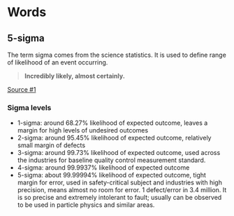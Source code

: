 # Words

## 5-sigma

The term sigma comes from the science statistics. It is used to define range of likelihood of an event occurring.

> **Incredibly likely, almost certainly.**

[Source #1](https://www.zmescience.com/science/what-5-sigma-means-0423423/)
### Sigma levels

- 1-sigma: around 68.27% likelihood of expected outcome, leaves a margin for high levels of undesired outcomes
- 2-sigma: around 95.45% likelihood of expected outcome, relatively small margin of defects
- 3-sigma: around 99.73% likelihood of expected outcome, used across the industries for baseline quality control measurement standard.
- 4-sigma: around 99.9937% likelihood of expected outcome
- 5-sigma: about 99.99994% likelihood of expected outcome, tight margin for error, used in safety-critical subject and industries with high precision, means almost no room for error. 1 defect/error in 3.4 million. It is so precise and extremely intolerant to fault; usually can be observed to be used in particle physics and similar areas.

